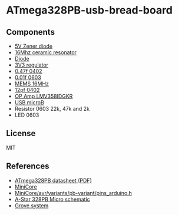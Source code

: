 # ATmega328PB-usb-bread-board

## Components

- [5V Zener diode](https://akizukidenshi.com/catalog/g/gI-07434/)
- [16Mhz ceramic resonator](https://akizukidenshi.com/catalog/g/gP-14562/)
- [Diode](https://akizukidenshi.com/catalog/g/gI-02073/)
- [3V3 regulator](https://akizukidenshi.com/catalog/g/gI-10675/)
- [0.47f 0402](https://akizukidenshi.com/catalog/g/gP-07504/)
- [0.01f 0603](https://akizukidenshi.com/catalog/g/gP-13387/)
- [MEMS 16MHz](https://akizukidenshi.com/catalog/g/gI-11094/)
- [12pf 0402](https://akizukidenshi.com/catalog/g/gP-13312/)
- [OP Amp LMV358IDGKR](https://www.digikey.jp/product-detail/ja/texas-instruments/LMV358IDGKR/296-13455-1-ND/486370)
- [USB microB](https://www.digikey.jp/product-detail/ja/molex/1050170001/WM1399CT-ND/2350885)
- Resistor 0603 22k, 47k and 2k
- LED 0603

## License

MIT

## References

- [ATmega328PB datasheet (PDF)](http://ww1.microchip.com/downloads/en/DeviceDoc/40001906A.pdf)
- [MiniCore](https://github.com/MCUdude/MiniCore)
- [MiniCore/avr/variants/pb-variant/pins_arduino.h](https://github.com/MCUdude/MiniCore/blob/master/avr/variants/pb-variant/pins_arduino.h)
- [A-Star 328PB Micro schematic](https://www.pololu.com/file/0J1463/a-star-328pb-micro-schematic.pdf)
- [Grove system](https://wiki.seeedstudio.com/Grove_System/)
